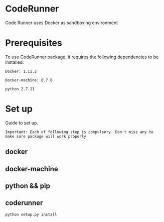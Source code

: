 # CodeRunner
Code Runner uses Docker as sandboxing environment

# Prerequisites
To use CodeRunner package, it requires the following dependencies to be installed: 

```console
Docker: 1.11.2 
```

```console
Docker-machine: 0.7.0
```

```console
python 2.7.11
```

# Set up 
Guide to set up. 

```console
Important: Each of following step is compulsory. Don't miss any to make sure package will work properly  
```

## docker

## docker-machine 

## python && pip 

## coderunner


```console
python setup.py install 
```
